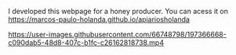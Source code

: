 I developed this webpage for a honey producer.
You can acess it on https://marcos-paulo-holanda.github.io/apiariosholanda


https://user-images.githubusercontent.com/66748798/197366668-c090dab5-48d8-407c-b1fc-c26162818738.mp4

